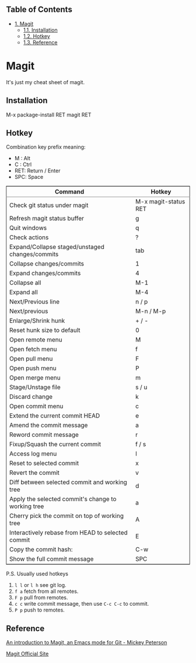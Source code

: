 <div id="table-of-contents">
<h2>Table of Contents</h2>
<div id="text-table-of-contents">
<ul>
<li><a href="#sec-1">1. Magit</a>
<ul>
<li><a href="#sec-1-1">1.1. Installation</a></li>
<li><a href="#sec-1-2">1.2. Hotkey</a></li>
<li><a href="#sec-1-3">1.3. Reference</a></li>
</ul>
</li>
</ul>
</div>
</div>


# Magit<a id="sec-1" name="sec-1"></a>

It's just my cheat sheet of magit.

## Installation<a id="sec-1-1" name="sec-1-1"></a>

M-x package-install RET magit RET

## Hotkey<a id="sec-1-2" name="sec-1-2"></a>

Combination key prefix meaning:
-   M : Alt
-   C : Ctrl
-   RET: Return / Enter
-   SPC: Space

<table border="2" cellspacing="0" cellpadding="6" rules="groups" frame="hsides">


<colgroup>
<col  class="left" />

<col  class="left" />
</colgroup>
<thead>
<tr>
<th scope="col" class="left">Command</th>
<th scope="col" class="left">Hotkey</th>
</tr>
</thead>

<tbody>
<tr>
<td class="left">Check git status under magit</td>
<td class="left">M-x magit-status RET</td>
</tr>


<tr>
<td class="left">Refresh magit status buffer</td>
<td class="left">g</td>
</tr>


<tr>
<td class="left">Quit windows</td>
<td class="left">q</td>
</tr>


<tr>
<td class="left">Check actions</td>
<td class="left">?</td>
</tr>


<tr>
<td class="left">Expand/Collapse staged/unstaged changes/commits</td>
<td class="left">tab</td>
</tr>


<tr>
<td class="left">Collapse changes/commits</td>
<td class="left">1</td>
</tr>


<tr>
<td class="left">Expand changes/commits</td>
<td class="left">4</td>
</tr>


<tr>
<td class="left">Collapse all</td>
<td class="left">M-1</td>
</tr>


<tr>
<td class="left">Expand all</td>
<td class="left">M-4</td>
</tr>


<tr>
<td class="left">Next/Previous line</td>
<td class="left">n / p</td>
</tr>


<tr>
<td class="left">Next/previous</td>
<td class="left">M-n / M-p</td>
</tr>


<tr>
<td class="left">Enlarge/Shrink hunk</td>
<td class="left">+ / -</td>
</tr>


<tr>
<td class="left">Reset hunk size to default</td>
<td class="left">0</td>
</tr>


<tr>
<td class="left">Open remote menu</td>
<td class="left">M</td>
</tr>


<tr>
<td class="left">Open fetch menu</td>
<td class="left">f</td>
</tr>


<tr>
<td class="left">Open pull menu</td>
<td class="left">F</td>
</tr>


<tr>
<td class="left">Open push menu</td>
<td class="left">P</td>
</tr>


<tr>
<td class="left">Open merge menu</td>
<td class="left">m</td>
</tr>


<tr>
<td class="left">Stage/Unstage file</td>
<td class="left">s / u</td>
</tr>


<tr>
<td class="left">Discard change</td>
<td class="left">k</td>
</tr>


<tr>
<td class="left">Open commit menu</td>
<td class="left">c</td>
</tr>


<tr>
<td class="left">Extend the current commit HEAD</td>
<td class="left">e</td>
</tr>


<tr>
<td class="left">Amend the commit message</td>
<td class="left">a</td>
</tr>


<tr>
<td class="left">Reword commit message</td>
<td class="left">r</td>
</tr>


<tr>
<td class="left">Fixup/Squash the current commit</td>
<td class="left">f / s</td>
</tr>


<tr>
<td class="left">Access log menu</td>
<td class="left">l</td>
</tr>


<tr>
<td class="left">Reset to selected commit</td>
<td class="left">x</td>
</tr>


<tr>
<td class="left">Revert the commit</td>
<td class="left">v</td>
</tr>


<tr>
<td class="left">Diff between selected commit and working tree</td>
<td class="left">d</td>
</tr>


<tr>
<td class="left">Apply the selected commit's change to working tree</td>
<td class="left">a</td>
</tr>


<tr>
<td class="left">Cherry pick the commit on top of working tree</td>
<td class="left">A</td>
</tr>


<tr>
<td class="left">Interactively rebase from HEAD to selected commit</td>
<td class="left">E</td>
</tr>


<tr>
<td class="left">Copy the commit hash:</td>
<td class="left">C-w</td>
</tr>


<tr>
<td class="left">Show the full commit message</td>
<td class="left">SPC</td>
</tr>
</tbody>
</table>

P.S. Usually used hotkeys
1.  `l l` or `l h` see git log.
2.  `f a` fetch from all remotes.
3.  `F p` pull from remotes.
4.  `c c` write commit message, then use `C-c C-c` to commit.
5.  `P p` push to remotes.

## Reference<a id="sec-1-3" name="sec-1-3"></a>

[An introduction to Magit, an Emacs mode for Git - Mickey Peterson](https://www.masteringemacs.org/article/introduction-magit-emacs-mode-git)

[Magit Official Site](https://magit.vc/)